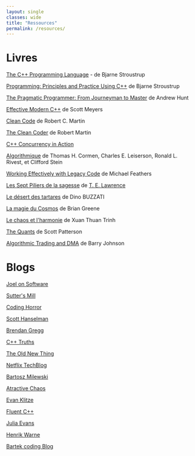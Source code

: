 ```yaml
---
layout: single
classes: wide
title: "Ressources"
permalink: /resources/
---
```


# Livres

[The C++ Programming Language](https://www.amazon.fr/C-Programming-Language-Bjarne-Stroustrup/dp/0321563840/ref=sr_1_1?s=english-books&ie=UTF8&qid=1528060870&sr=1-1&keywords=the+c%2B%2B+programming+language) - de Bjarne Stroustrup

[Programming: Principles and Practice Using C++](https://www.amazon.fr/Programming-Principles-Practice-Using-C/dp/0321992784/ref=tmm_pap_swatch_0?_encoding=UTF8&qid=1528060958&sr=1-1) de Bjarne Stroustrup

[The Pragmatic Programmer: From Journeyman to Master](https://www.amazon.fr/Pragmatic-Programmer-Journeyman-Master/dp/020161622X/ref=sr_1_1?s=english-books&ie=UTF8&qid=1528061034&sr=1-1&keywords=the+pragmatic+programmer)
de Andrew Hunt

[Effective Modern C++](https://www.amazon.fr/Effective-Modern-C-Scott-Meyers/dp/1491903996/ref=sr_1_2?s=english-books&ie=UTF8&qid=1528061072&sr=1-2&keywords=Effective+C%2B%2B)
de Scott Meyers

[Clean Code](https://www.amazon.fr/Clean-Code-Handbook-Software-Craftsmanship/dp/0132350882)
de Robert C. Martin

[The Clean Coder](https://www.amazon.fr/Clean-Coder-Conduct-Professional-Programmers/dp/0137081073/ref=sr_1_1?s=english-books&ie=UTF8&qid=1528061647&sr=1-1&keywords=the+clean+coder)
de 	Robert Martin

[C++ Concurrency in Action](https://www.manning.com/books/c-plus-plus-concurrency-in-action?)

[Algorithmique](
https://www.amazon.fr/Algorithmique-%C3%A9dition-Cours-exercices-probl%C3%A8mes/dp/2100545264/ref=sr_1_fkmr0_1?ie=UTF8&qid=1528060568&sr=8-1-fkmr0&keywords=algorithmique+cles) de Thomas H. Cormen, Charles E. Leiserson, Ronald L. Rivest, et Clifford Stein


[Working Effectively with Legacy Code](
https://www.amazon.fr/Working-Effectively-Legacy-Michael-Feathers/dp/0131177052/ref=sr_1_1?s=english-books&ie=UTF8&qid=1528061685&sr=1-1&keywords=working+effectively+with+legacy+code)
de Michael Feathers

[Les Sept Piliers de la sagesse](
https://fr.wikipedia.org/wiki/Les_Sept_Piliers_de_la_sagesse) de [T. E. Lawrence](https://fr.wikipedia.org/wiki/T._E._Lawrence)

[Le désert des tartares](
https://www.amazon.fr/d%C3%A9sert-tartares-Dino-BUZZATI/dp/2266149849/ref=sr_1_1?s=books&ie=UTF8&qid=1528060609&sr=1-1&keywords=le+desert+des+tartares)
de Dino BUZZATI

[La magie du Cosmos](
https://www.amazon.fr/magie-Cosmos-Lespace-r%C3%A9alit%C3%A9-repenser/dp/2070347516/ref=sr_1_1?s=books&ie=UTF8&qid=1528060647&sr=1-1&keywords=la+magie+du+cosmos)
de Brian Greene

[Le chaos et l'harmonie](
https://www.amazon.fr/chaos-lharmonie-fabrication-R%C3%A9el/dp/2070413705/ref=sr_1_1?s=books&ie=UTF8&qid=1528060722&sr=1-1&keywords=le+chaos+et+l%27harmonie)
de Xuan Thuan Trinh

[The Quants](
https://www.amazon.fr/Quants-Whizzes-Conquered-Street-Destroyed/dp/0307453383/ref=sr_1_1?s=english-books&ie=UTF8&qid=1528061380&sr=1-1&keywords=the+quants)
de Scott Patterson

[Algorithmic Trading and DMA](
https://www.amazon.fr/Algorithmic-Trading-DMA-introduction-strategies/dp/0956399207/ref=sr_1_cc_1?s=aps&ie=UTF8&qid=1528061475&sr=1-1-catcorr&keywords=algorithmic+trading+and+dma)
de Barry Johnson

# Blogs

[Joel on Software](https://www.joelonsoftware.com/)

[Sutter's Mill](https://herbsutter.com/)

[Coding Horror](https://blog.codinghorror.com/)

[Scott Hanselman](https://www.hanselman.com/)

[Brendan Gregg](http://www.brendangregg.com/blog/)

[C++ Truths ](http://cpptruths.blogspot.com/)

[The Old New Thing](https://blogs.msdn.microsoft.com/oldnewthing/)

[Netflix TechBlog](http://techblog.netflix.com)

[Bartosz Milewski](https://bartoszmilewski.com/)

[Atractive Chaos](https://attractivechaos.wordpress.com/)

[Evan Klitze](https://eklitzke.org/)

[Fluent C++](http://www.fluentcpp.com/)

[Julia Evans](https://jvns.ca/)

[Henrik Warne](https://henrikwarne.com/)

[Bartek coding Blog](https://www.bfilipek.com/)

<!--
# Magazines

*

# Open source projects

*

# Entertainment

*
-->

<iframe src="https://tech.io/snippet-widget/NPl2Le2" width="100%" frameborder="0" scrolling="no" allowtransparency="true" style="visibility: hidden"> </iframe> <script> if (typeof window.techioScriptInjected === 'undefined') { window.techioScriptInjected = true; var script = document.createElement('script'); script.src = 'https://files.codingame.com/codingame/iframe-v-1-4.js'; (document.head || document.body).appendChild(script); } </script>
